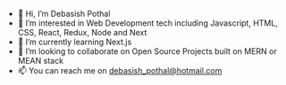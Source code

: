 - 👋 Hi, I’m Debasish Pothal
- 👀 I’m interested in Web Development tech including Javascript, HTML, CSS, React, Redux, Node and Next
- 🌱 I’m currently learning Next.js
- 💞️ I’m looking to collaborate on Open Source Projects built on MERN or MEAN stack
- 📫 You can reach me on debasish_pothal@hotmail.com

<!---
debasish-pothal/debasish-pothal is a ✨ special ✨ repository because its `README.md` (this file) appears on your GitHub profile.
You can click the Preview link to take a look at your changes.
--->
